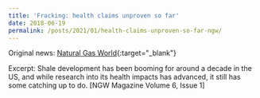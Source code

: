 ```yaml
---
title: 'Fracking: health claims unproven so far'
date: 2018-06-19
permalink: /posts/2021/01/health-claims-unproven-so-far-ngw/
---
```


Original news: [Natural Gas World](https://www.naturalgasworld.com/fracking-health-claims-unproven-so-far-ngw-magazine-84447){:target="_blank"}

Excerpt: Shale development has been booming for around a decade in the US, and while research into its health impacts has advanced, it still has some catching up to do. [NGW Magazine Volume 6, Issue 1]
